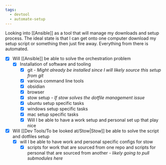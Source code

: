 ```yaml
---
tags:
  - devtool
  - automate-setup
---
```

Looking into [[Ansible]] as a tool that will manage my downloads and setup process. The ideal state is that I can get onto one computer download my setup script or something then just fire away. Everything from there is automated.

- [x] Will [[Ansible]] be able to solve the orchestration problem
	- [x] Installation of software and tooling
		- [x] git - *Might already be installed since I will likely source this setup from git*
		- [x] various command line tools
		- [x] obsidian
		- [x] browser
		- [x] stow setup - *If stow solves the dotfile management issue*
		- [x] ubuntu setup specific tasks
		- [x] windows setup specific tasks
		- [x] mac setup specific tasks
		- [x] Will I be able to have a work setup and personal set up that play nice
- [x] Will [[Dev Tools/To be looked at/Stow|Stow]] be able to solve the script and dotfiles setup
	- [x] will I be able to have work and personal specific configs for stow
		- [x] scripts for work that are sourced from one repo and scripts for personal that are sourced from another - *likely going to pull submodules here*